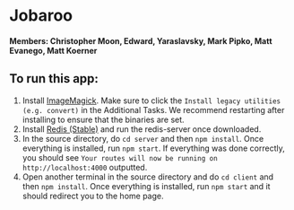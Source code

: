 # Jobaroo
#### Members: Christopher Moon, Edward, Yaraslavsky, Mark Pipko, Matt Evanego, Matt Koerner

## To run this app:  
1. Install [ImageMagick](https://imagemagick.org/script/download.php). Make sure to click the ```Install legacy utilities (e.g. convert)``` in the Additional Tasks. We recommend restarting after installing to ensure that the binaries are set.   
2. Install [Redis (Stable)](https://redis.io/download) and run the redis-server once downloaded.  
3. In the source directory, do ```cd server``` and then ```npm install```. Once everything is installed, run ```npm start```. If everything was done correctly, you should see ```Your routes will now be running on http://localhost:4000``` outputted.  
4. Open another terminal in the source directory and do ```cd client``` and then ```npm install```. Once everything is installed, run ```npm start``` and it should redirect you to the home page.   
